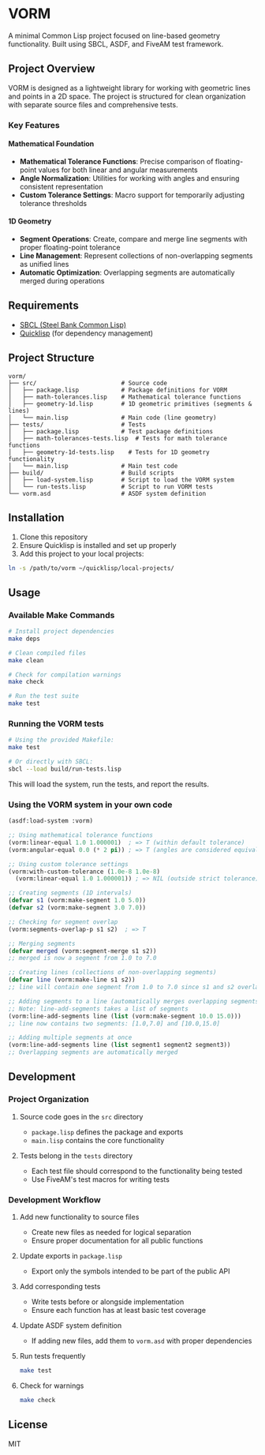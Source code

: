 # VORM

A minimal Common Lisp project focused on line-based geometry functionality. Built using SBCL, ASDF, and FiveAM test framework.

## Project Overview

VORM is designed as a lightweight library for working with geometric lines and points in a 2D space. The project is structured for clean organization with separate source files and comprehensive tests.

### Key Features

#### Mathematical Foundation
- **Mathematical Tolerance Functions**: Precise comparison of floating-point values for both linear and angular measurements
- **Angle Normalization**: Utilities for working with angles and ensuring consistent representation
- **Custom Tolerance Settings**: Macro support for temporarily adjusting tolerance thresholds

#### 1D Geometry
- **Segment Operations**: Create, compare and merge line segments with proper floating-point tolerance
- **Line Management**: Represent collections of non-overlapping segments as unified lines
- **Automatic Optimization**: Overlapping segments are automatically merged during operations

## Requirements

- [SBCL (Steel Bank Common Lisp)](https://www.sbcl.org/)
- [Quicklisp](https://www.quicklisp.org/beta/) (for dependency management)

## Project Structure

```
vorm/
├── src/                        # Source code
│   ├── package.lisp            # Package definitions for VORM
│   ├── math-tolerances.lisp    # Mathematical tolerance functions
│   ├── geometry-1d.lisp        # 1D geometric primitives (segments & lines)
│   └── main.lisp               # Main code (line geometry)
├── tests/                      # Tests
│   ├── package.lisp            # Test package definitions
│   ├── math-tolerances-tests.lisp  # Tests for math tolerance functions
│   ├── geometry-1d-tests.lisp    # Tests for 1D geometry functionality
│   └── main.lisp               # Main test code
├── build/                      # Build scripts
│   ├── load-system.lisp        # Script to load the VORM system
│   └── run-tests.lisp          # Script to run VORM tests
└── vorm.asd                    # ASDF system definition
```

## Installation

1. Clone this repository
2. Ensure Quicklisp is installed and set up properly
3. Add this project to your local projects:

```bash
ln -s /path/to/vorm ~/quicklisp/local-projects/
```

## Usage

### Available Make Commands

```bash
# Install project dependencies
make deps

# Clean compiled files
make clean

# Check for compilation warnings
make check

# Run the test suite
make test
```

### Running the VORM tests

```bash
# Using the provided Makefile:
make test

# Or directly with SBCL:
sbcl --load build/run-tests.lisp
```

This will load the system, run the tests, and report the results.

### Using the VORM system in your own code

```lisp
(asdf:load-system :vorm)

;; Using mathematical tolerance functions
(vorm:linear-equal 1.0 1.000001)  ; => T (within default tolerance)
(vorm:angular-equal 0.0 (* 2 pi)) ; => T (angles are considered equivalent)

;; Using custom tolerance settings
(vorm:with-custom-tolerance (1.0e-8 1.0e-8)
  (vorm:linear-equal 1.0 1.000001)) ; => NIL (outside strict tolerance)

;; Creating segments (1D intervals)
(defvar s1 (vorm:make-segment 1.0 5.0))
(defvar s2 (vorm:make-segment 3.0 7.0))

;; Checking for segment overlap
(vorm:segments-overlap-p s1 s2)  ; => T

;; Merging segments
(defvar merged (vorm:segment-merge s1 s2))
;; merged is now a segment from 1.0 to 7.0

;; Creating lines (collections of non-overlapping segments)
(defvar line (vorm:make-line s1 s2))
;; line will contain one segment from 1.0 to 7.0 since s1 and s2 overlap

;; Adding segments to a line (automatically merges overlapping segments)
;; Note: line-add-segments takes a list of segments
(vorm:line-add-segments line (list (vorm:make-segment 10.0 15.0)))
;; line now contains two segments: [1.0,7.0] and [10.0,15.0]

;; Adding multiple segments at once
(vorm:line-add-segments line (list segment1 segment2 segment3))
;; Overlapping segments are automatically merged
```

## Development

### Project Organization

1. Source code goes in the `src` directory
   - `package.lisp` defines the package and exports
   - `main.lisp` contains the core functionality

2. Tests belong in the `tests` directory
   - Each test file should correspond to the functionality being tested
   - Use FiveAM's test macros for writing tests

### Development Workflow

1. Add new functionality to source files
   - Create new files as needed for logical separation
   - Ensure proper documentation for all public functions

2. Update exports in `package.lisp`
   - Export only the symbols intended to be part of the public API

3. Add corresponding tests
   - Write tests before or alongside implementation
   - Ensure each function has at least basic test coverage

4. Update ASDF system definition
   - If adding new files, add them to `vorm.asd` with proper dependencies

5. Run tests frequently
   ```bash
   make test
   ```

6. Check for warnings
   ```bash
   make check
   ```

## License

MIT
